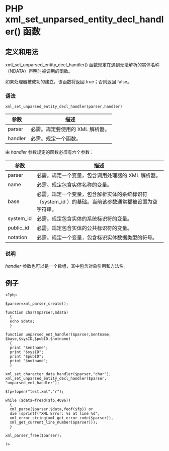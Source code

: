# PHP xml_set_unparsed_entity_decl_handler() 函数



## 定义和用法

xml_set_unparsed_entity_decl_handler() 函数规定在遇到无法解析的实体名称（NDATA）声明时被调用的函数。

如果处理器被成功的建立，该函数将返回 true；否则返回 false。

### 语法

```
xml_set_unparsed_entity_decl_handler(parser,handler)
```

| 参数 | 描述 |
| --- | --- |
| parser | 必需。规定要使用的 XML 解析器。 |
| handler | 必需。规定一个函数。 |

由 _handler_ 参数规定的函数必须有六个参数：

| 参数 | 描述 |
| --- | --- |
| parser | 必需。规定一个变量，包含调用处理器的 XML 解析器。 |
| name | 必需。规定包含实体名称的变量。 |
| base | 必需。规定一个变量，包含解析实体的系统标识符（system_id ）的基础。当前该参数通常都被设置为空字符串。 |
| system_id | 必需。规定包含实体的系统标识符的变量。 |
| public_id | 必需。规定包含实体的公共标识符的变量。 |
| notation | 必需。规定一个变量，包含标识实体数据类型的符号。 |

### 说明

_handler_ 参数也可以是一个数组，其中包含对象引用和方法名。

## 例子

```
<?php

$parser=xml_parser_create();

function char($parser,$data)
  {
  echo $data;
  }

function unparsed_ent_handler($parser,$entname,
$base,$sysID,$pubID,$notname)
  {
  print "$entname";
  print "$sysID";
  print "$pubID";
  print "$notname";
  }

xml_set_character_data_handler($parser,"char");
xml_set_unparsed_entity_decl_handler($parser,
"unparsed_ent_handler");

$fp=fopen("test.xml","r");

while ($data=fread($fp,4096))
  {
  xml_parse($parser,$data,feof($fp)) or
  die (sprintf("XML Error: %s at line %d",
  xml_error_string(xml_get_error_code($parser)),
  xml_get_current_line_number($parser)));
  }

xml_parser_free($parser);

?>
```
